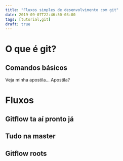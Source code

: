 ```yaml
---
title: "Fluxos simples de desenvolvimento com git"
date: 2019-09-07T22:46:50-03:00
tags: [tutorial,git]
draft: true
---
```

# O que é git?

## Comandos básicos
Veja minha apostila...
Apostila?

# Fluxos

## Gitflow ta aí pronto já

## Tudo na master

## Gitflow roots
